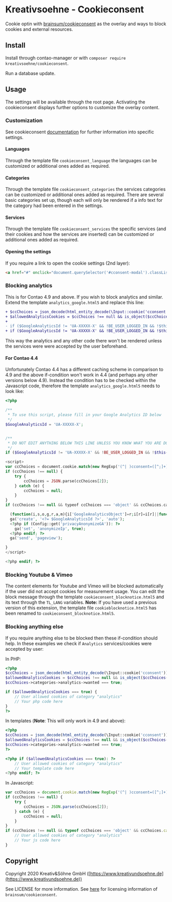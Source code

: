 # Kreativsoehne - Cookieconsent

Cookie optin with [brainsum/cookieconsent](https://github.com/brainsum/cookieconsent) as the overlay and ways to block cookies and external resources.

## Install

Install through contao-manager or with `composer require kreativsoehne/cookieconsent`.

Run a database update.

## Usage

The settings will be available through the root page. Activating the cookieconsent displays further options to customize the overlay content.

### Customization

See cookieconsent [documentation](https://github.com/brainsum/cookieconsent/blob/master/readme.md) for further information into specific settings.

#### Languages

Through the template file `cookieconsent_language` the languages can be customized or additional ones added as required.

#### Categories

Through the template file `cookieconsent_categories` the services categories can be customized or additional ones added as required.
There are several basic categories set up, though each will only be rendered if a info text for the category had been entered in the settings.

#### Services

Through the template file `cookieconsent_services` the specific services (and their cookies and how the services are inserted) can be customized or additional ones added as required.

#### Opening the settings

If you require a link to open the cookie settings (2nd layer):

```html
<a href="#" onclick="document.querySelector('#cconsent-modal').classList.add('ccm--visible'); return false;">Cookie settings</a>
```

### Blocking analytics

This is for Contao 4.9 and above.
If you wish to block analytics and similar. Extend the template `analytics_google.html5` and replace this line:

```diff
+ $ccChoices = json_decode(html_entity_decode(\Input::cookie('cconsent')));
+ $allowedAnalyticsCookies = $ccChoices !== null && is_object($ccChoices->categories) && is_object($ccChoices->categories->analytics) && $ccChoices->categories->analytics->wanted === true;
+
- if ($GoogleAnalyticsId != 'UA-XXXXX-X' && !BE_USER_LOGGED_IN && !$this->hasAuthenticatedBackendUser()): ?>
+ if ($GoogleAnalyticsId != 'UA-XXXXX-X' && !BE_USER_LOGGED_IN && !$this->hasAuthenticatedBackendUser() && $allowedAnalyticsCookies == true): ?>
```

This way the analytics and any other code there won't be rendered unless the services were were accepted by the user beforehand.

#### For Contao 4.4

Unfortunately Contao 4.4 has a different caching scheme in comparison to 4.9 and the above if-condition won't work in 4.4 (and perhaps any other versions below 4.9).
Instead the condition has to be checked within the Javascript code, therefore the template `analytics_google.html5` needs to look like:

```php
<?php

/**
 * To use this script, please fill in your Google Analytics ID below
 */
$GoogleAnalyticsId = 'UA-XXXXX-X';


/**
 * DO NOT EDIT ANYTHING BELOW THIS LINE UNLESS YOU KNOW WHAT YOU ARE DOING!
 */
if ($GoogleAnalyticsId != 'UA-XXXXX-X' && !BE_USER_LOGGED_IN && !$this->hasAuthenticatedBackendUser()): ?>

<script>
var ccChoices = document.cookie.match(new RegExp('(^| )cconsent=([^;]+)'));
if (ccChoices !== null) {
    try {
        ccChoices = JSON.parse(ccChoices[2]);
    } catch (e) {
        ccChoices = null;
    }
}
if (ccChoices !== null && typeof ccChoices === 'object' && ccChoices.categories.analytics.wanted === true) {

  (function(i,s,o,g,r,a,m){i['GoogleAnalyticsObject']=r;i[r]=i[r]||function(){(i[r].q=i[r].q||[]).push(arguments)},i[r].l=1*new Date();a=s.createElement(o),m=s.getElementsByTagName(o)[0];a.async=1;a.src=g;m.parentNode.insertBefore(a,m)})(window,document,'script','https://www.google-analytics.com/analytics.js','ga');
  ga('create', '<?= $GoogleAnalyticsId ?>', 'auto');
  <?php if (Config::get('privacyAnonymizeGA')): ?>
    ga('set', 'anonymizeIp', true);
  <?php endif; ?>
  ga('send', 'pageview');

}
</script>

<?php endif; ?>
```

### Blocking Youtube & Vimeo

The content elements for Youtube and Vimeo will be blocked automatically if the user did not accept cookies for measurement usage. You can edit the block message through the template `cookieconsent_blocknotice.html5` and its text through the `TL_LANG` variables.
**Note:** If you have used a previous version of this extension, the template file `cookieblocknotice.html5` has been renamed to `cookieconsent_blocknotice.html5`.

### Blocking anything else

If you require anything else to be blocked then these if-condition should help.
In these examples we check if `Analytics` services/cookies were accepted by user:

In PHP:

```php
<?php
$ccChoices = json_decode(html_entity_decode(\Input::cookie('cconsent')));
$allowedAnalyticsCookies = $ccChoices !== null && is_object($ccChoices->categories) && is_object($ccChoices->categories->analytics) &&
$ccChoices->categories->analytics->wanted === true;

if ($allowedAnalyticsCookies === true) {
    // User allowed cookies of category "analytics"
    // Your php code here
}
?>
```

In templates (**Note**: This will only work in 4.9 and above):

```php
<?php
$ccChoices = json_decode(html_entity_decode(\Input::cookie('cconsent')));
$allowedAnalyticsCookies = $ccChoices !== null && is_object($ccChoices->categories) && is_object($ccChoices->categories->analytics) &&
$ccChoices->categories->analytics->wanted === true;
?>

<?php if ($allowedAnalyticsCookies === true): ?>
    // User allowed cookies of category "analytics"
    // Your template code here
<?php endif; ?>
```

In Javascript:

```js
var ccChoices = document.cookie.match(new RegExp('(^| )cconsent=([^;]+)'));
if (ccChoices !== null) {
    try {
        ccChoices = JSON.parse(ccChoices[2]);
    } catch (e) {
        ccChoices = null;
    }
}
if (ccChoices !== null && typeof ccChoices === 'object' && ccChoices.categories.analytics.wanted === true) {
    // User allowed cookies of category "analytics"
    // Your js code here
}
```

## Copyright

Copyright 2020 Kreativ&Söhne GmbH ([https://www.kreativundsoehne.de](https://www.kreativundsoehne.de))

See LICENSE for more information.
See [here](https://github.com/brainsum/cookieconsent/blob/master/LICENSE) for licensing information of `brainsum/cookieconsent`.
